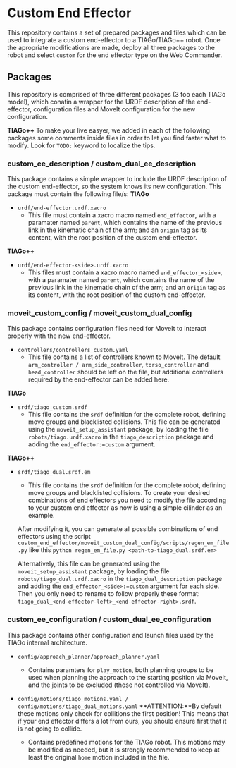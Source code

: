 # Custom End Effector
This repository contains a set of prepared packages and files which can be used to integrate a custom end-effector to a TIAGo/TIAGo++ robot. Once the apropriate modifications are made, deploy all three packages to the robot and select `custom` for the end effector type on the Web Commander.

## Packages
This repository is comprised of three different packages (3 foo each TIAGo model), which conatin a wrapper for the URDF description of the end-effector, configuration files and MoveIt configuration for the new configuration.

**TIAGo++**
To make your live easyer, we added in each of the following packages some comments inside files in order to let you find faster what to modify. Look for `TODO:` keyword to localize the tips.

### custom_ee_description / custom_dual_ee_description
This package contains a simple wrapper to include the URDF description of the custom end-effector, so the system knows its new configuration. This package must contain the following file/s:
**TIAGo**
* `urdf/end-effector.urdf.xacro`
  * This file must contain a xacro macro named `end_effector`, with a paramater named `parent`, which contains the name of the previous link in the kinematic chain of the arm; and an `origin` tag as its content, with the root position of the custom end-effector.

**TIAGo++**
* `urdf/end-effector-<side>.urdf.xacro`
  * This files must contain a xacro macro named `end_effector_<side>`, with a paramater named `parent`, which contains the name of the previous link in the kinematic chain of the arm; and an `origin` tag as its content, with the root position of the custom end-effector.

### moveit_custom_config / moveit_custom_dual_config
This package contains configuration files need for MoveIt to interact properly with the new end-effector.
* `controllers/controllers_custom.yaml`
  * This file contains a list of controllers known to MoveIt. The default `arm_controller / arm_side_controller`, `torso_controller` and `head_controller` should be left on the file, but additional controllers required by the end-effector can be added here.

**TIAGo**
*  `srdf/tiago_custom.srdf`
   * This file contains the `srdf` definition for the complete robot, defining move groups and blacklisted collisions. This file can be generated using the `moveit_setup_assistant` package, by loading the file `robots/tiago.urdf.xacro` in the `tiago_description` package and adding the `end_effector:=custom` argument.

**TIAGo++**
*  `srdf/tiago_dual.srdf.em`
   * This file contains the `srdf` definition for the complete robot, defining move groups and blacklisted collisions. To create your desired combinations of end effectors you need to modify the file according to your custom end effector as now is using a simple cilinder as an example.

   After modifying it, you can generate all possible combinations of end effectors using the script `custom_end_effector/moveit_custom_dual_config/scripts/regen_em_file.py` like this `python regen_em_file.py <path-to-tiago_dual.srdf.em>`
   
   Alternatively, this file can be generated using the `moveit_setup_assistant` package, by loading the file `robots/tiago_dual.urdf.xacro` in the `tiago_dual_description` package and adding the `end_effector_<side>:=custom` argument for each side. Then you only need to rename to follow properly these format: `tiago_dual_<end-effector-left>_<end-effector-right>.srdf`.

### custom_ee_configuration / custom_dual_ee_configuration
This package contains other configuration and launch files used by the TIAGo internal architecture.
* `config/approach_planner/approach_planner.yaml`
  * Contains paramters for `play_motion`, both planning groups to be used when planning the approach to the starting position via MoveIt, and the joints to be excluded (those not controlled via MoveIt).

* `config/motions/tiago_motions.yaml / config/motions/tiago_dual_motions.yaml`
  **ATTENTION:**By default these motions only check for collitions the first position! This means that if your end effector differs a lot from ours, you should ensure first that it is not going to collide.

   * Contains predefined motions for the TIAGo robot. This motions may be modified as needed, but it is strongly recommended to keep at least the original `home` motion included in the file.
